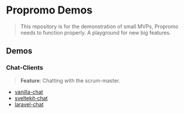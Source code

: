 # Propromo Demos

> This repository is for the demonstration of small MVPs, Propromo needs to function properly. A playground for new big features.

## Demos

### Chat-Clients

> **Feature**: Chatting with the scrum-master.

- [vanilla-chat](https://github.com/propromo-software/demo/tree/master/vanilla-chat)
- [sveltekit-chat](https://github.com/propromo-software/demo/tree/master/sveltekit-chat)
- [laravel-chat](https://github.com/propromo-software/demo/tree/master/laravel-chat)
